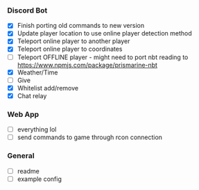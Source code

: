 ### Discord Bot
- [x] Finish porting old commands to new version
- [x] Update player location to use online player detection method
- [x] Teleport online player to another player
- [x] Teleport online player to coordinates
- [ ] Teleport OFFLINE player - might need to port nbt reading to https://www.npmjs.com/package/prismarine-nbt
- [x] Weather/Time
- [ ] Give
- [x] Whitelist add/remove
- [x] Chat relay

### Web App
- [ ] everything lol
- [ ] send commands to game through rcon connection

### General
- [ ] readme
- [ ] example config